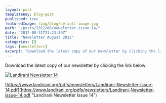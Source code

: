 ```yaml
---
layout: post
templateKey: blog-post
published: true
featuredImage: /img/blog/default-image.jpg
path: "/posts/2012/08/newsletter-issue-14/"
date: "2012-08-31T21:23:39Z"
title: "Newsletter August 2012"
categories: []
tags: [newsletters]
excerpt: "Download the latest copy of our newsletter by clicking the link below:Landirani Newsletter 14https:/..."
---
```


Download the latest copy of our newsletter by clicking the link below:

[![Landirani Newsletter 14](https://f000.backblazeb2.com/file/avm-wp-uploads/2012/08/Newsletter-14.jpg "Newsletter-14")](https://www.landirani.org/pdfs/newsletters/Landirani-Newsletter-issue-14.pdf)

[https://www.landirani.org/pdfs/newsletters/Landirani-Newsletter-issue-14.pdf](https://www.landirani.org/pdfs/newsletters/Landirani-Newsletter-issue-14.pdf "Landirani Newsletter Issue 14")